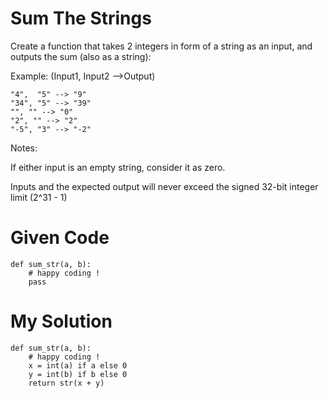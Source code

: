 # Sum The Strings

Create a function that takes 2 integers in form of a string as an input, and outputs the sum (also as a string):

Example: (Input1, Input2 -->Output)
```
"4",  "5" --> "9"
"34", "5" --> "39"
"", "" --> "0"
"2", "" --> "2"
"-5", "3" --> "-2"
```

Notes:

If either input is an empty string, consider it as zero.

Inputs and the expected output will never exceed the signed 32-bit integer limit (2^31 - 1)

# Given Code

```{python}
def sum_str(a, b):
    # happy coding !
    pass
```

# My Solution

```{python}
def sum_str(a, b):
    # happy coding !
    x = int(a) if a else 0
    y = int(b) if b else 0
    return str(x + y)
```
